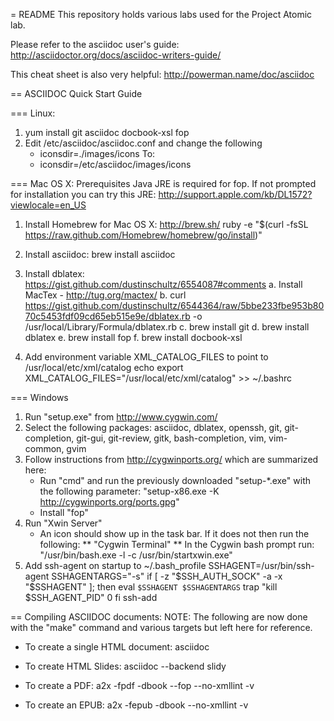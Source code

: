= README
This repository holds various labs used for the Project Atomic lab.

Please refer to the asciidoc user's guide: http://asciidoctor.org/docs/asciidoc-writers-guide/

This cheat sheet is also very helpful: http://powerman.name/doc/asciidoc

== ASCIIDOC Quick Start Guide

=== Linux: 
1. yum install git asciidoc docbook-xsl fop
2. Edit /etc/asciidoc/asciidoc.conf and change the following
    * iconsdir=./images/icons
    To:
    * iconsdir=/etc/asciidoc/images/icons

=== Mac OS X:
Prerequisites Java JRE is required for fop. If not prompted for installation you can try this JRE: 
http://support.apple.com/kb/DL1572?viewlocale=en_US

1. Install Homebrew for Mac OS X: http://brew.sh/
ruby -e "$(curl -fsSL https://raw.github.com/Homebrew/homebrew/go/install)"

2. Install asciidoc: brew install asciidoc

3. Install dblatex: https://gist.github.com/dustinschultz/6554087#comments
    a. Install MacTex - http://tug.org/mactex/
    b. curl https://gist.github.com/dustinschultz/6544364/raw/5bbe233fbe953b8070c5453fdf09cd65eb515e9e/dblatex.rb -o /usr/local/Library/Formula/dblatex.rb
    c. brew install git
    d. brew install dblatex
    e. brew install fop
    f. brew install docbook-xsl

4. Add environment variable XML_CATALOG_FILES to point to /usr/local/etc/xml/catalog
    echo export XML_CATALOG_FILES="/usr/local/etc/xml/catalog" >> ~/.bashrc

=== Windows
1. Run "setup.exe" from http://www.cygwin.com/
2. Select the following packages: asciidoc, dblatex, openssh, git, git-completion, git-gui, git-review, gitk, bash-completion, vim, vim-common, gvim 
3. Follow instructions from http://cygwinports.org/ which are summarized here:
	* Run "cmd" and run the previously downloaded "setup-*.exe" with the following parameter: "setup-x86.exe -K http://cygwinports.org/ports.gpg"
	* Install "fop"
4. Run "Xwin Server"
	* An icon should show up in the task bar. If it does not then run the following:
		** "Cygwin Terminal" 
		** In the Cygwin bash prompt run: "/usr/bin/bash.exe -l -c /usr/bin/startxwin.exe" 
5. Add ssh-agent on startup to ~/.bash_profile
SSHAGENT=/usr/bin/ssh-agent
SSHAGENTARGS="-s"
if [ -z "$SSH_AUTH_SOCK" -a -x "$SSHAGENT" ]; then
	eval `$SSHAGENT $SSHAGENTARGS`
	trap "kill $SSH_AGENT_PID" 0
fi
ssh-add 

== Compiling ASCIIDOC documents:
NOTE: The following are now done with the "make" command and various targets but left here for reference.

* To create a single HTML document: asciidoc <text file>

* To create HTML Slides: asciidoc --backend slidy <text file>

* To create a PDF:  a2x -fpdf -dbook --fop --no-xmllint -v <asciidoc file>

* To create an EPUB: a2x -fepub -dbook --no-xmllint -v <asciidoc file>

